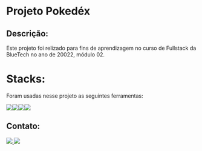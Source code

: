 # Projeto Pokedéx

## Descrição:
Este projeto foi relizado para fins de aprendizagem no curso de Fullstack da BlueTech no ano de 20022, módulo 02.

# Stacks:
Foram usadas nesse projeto as seguintes ferramentas:

<div style="display: flex">
    <img src="https://img.icons8.com/color/144/000000/javascript--v1.png"/>
    <img src="https://img.icons8.com/ios-filled/150/00000/css3.png"/>
    <img src="https://img.icons8.com/color/144/000000/html-5--v2.png"/>
    <img src="https://img.icons8.com/color/144/000000/nodejs.png"/>
</div>

## Contato:
<a href="https://www.linkedin.com/in/eduardo-monteiro-39643b22a/" target="_blanck">
<img src="https://img.icons8.com/fluency/48/000000/linkedin.png"/>
</a>

<a href= "monteiroeduardo@outlook.com" target="_blanck">
<img src="https://img.icons8.com/ios/50/000000/send-mass-email.png"/>
</a>


